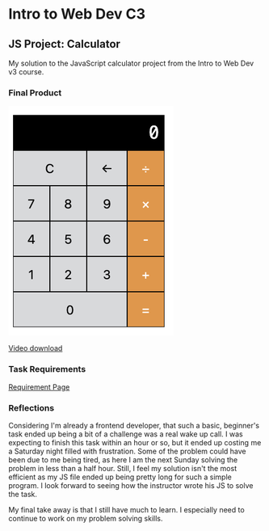 # Intro to Web Dev C3

## JS Project: Calculator

My solution to the JavaScript calculator project from the Intro to Web Dev v3 course.

### Final Product

![Final Product](./final.png)

[Video download](./calc_rec.mov)

### Task Requirements

[Requirement Page](https://btholt.github.io/complete-intro-to-web-dev-v3/lessons/putting-it-all-together/project)

### Reflections

Considering I'm already a frontend developer, that such a basic, beginner's task ended up being a bit of a challenge was a real wake up call. I was expecting to finish this task within an hour or so, but it ended up costing me a Saturday night filled with frustration. Some of the problem could have been due to me being tired, as here I am the next Sunday solving the problem in less than a half hour. Still, I feel my solution isn't the most efficient as my JS file ended up being pretty long for such a simple program. I look forward to seeing how the instructor wrote his JS to solve the task.

My final take away is that I still have much to learn. I especially need to continue to work on my problem solving skills.
